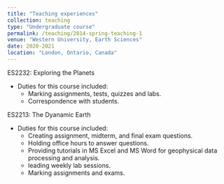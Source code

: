 ```yaml
---
title: "Teaching experiences"
collection: teaching
type: "Undergraduate course"
permalink: /teaching/2014-spring-teaching-1
venue: "Western University, Earth Sciences"
date: 2020-2021
location: "London, Ontario, Canada"
---
```


ES2232: Exploring the Planets
* Duties for this course included:
  * Marking assignments, tests, quizzes and labs.
  * Correspondence with students.

ES2213: The Dyanamic Earth
* Duties for this course included:
  * Creating assignment, midterm, and final exam questions.
  * Holding office hours to answer questions.
  * Providing tutorials in MS Excel and MS Word for geophysical data processing and analysis.
  * leading weekly lab sessions.
  * Marking assignments and exams.
